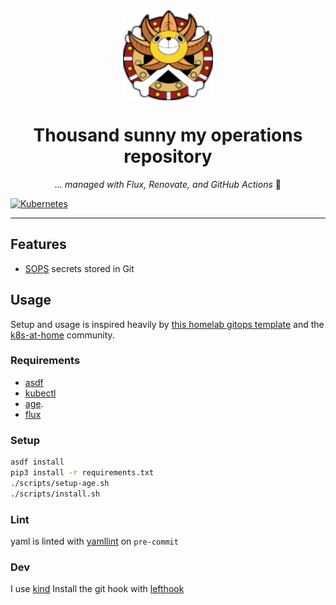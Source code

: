 <div align="center">

<img src="https://raw.githubusercontent.com/mrdotb/i/master/thousand-sunny.png" align="center" width="144px" height="144px" />

# Thousand sunny my operations repository
_... managed with Flux, Renovate, and GitHub Actions_ 🤖
<br />

</div>

[![Kubernetes](https://img.shields.io/badge/v1.28-blue?style=for-the-badge&logo=kubernetes&logoColor=white)](https://k3s.io/)&nbsp;&nbsp;&nbsp;

---

## Features

- [SOPS](https://github.com/mozilla/sops) secrets stored in Git

## Usage

Setup and usage is inspired heavily by [this homelab gitops template](https://github.com/onedr0p/flux-cluster-template) and the [k8s-at-home](https://github.com/k8s-at-home) community.

### Requirements

- [asdf](https://asdf-vm.com/)
- [kubectl](https://kubernetes.io/docs/reference/kubectl/)
- [age](https://github.com/FiloSottile/age).
- [flux](https://fluxcd.io/flux/installation/#install-the-flux-cli)

### Setup

```sh
asdf install
pip3 install -r requirements.txt
./scripts/setup-age.sh
./scripts/install.sh
```

### Lint

yaml is linted with [yamllint](https://github.com/adrienverge/yamllint) on `pre-commit`

### Dev

I use [kind](https://kind.sigs.k8s.io/)
Install the git hook with [lefthook](https://github.com/evilmartians/lefthook/tree/master)
